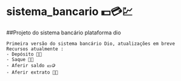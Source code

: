 # sistema_bancario 💵💳💹
 ##Projeto do sistema bancário plataforma dio
 
 ```
 Primeira versão do sistema bancário Dio, atualizações em breve
 Recursos atualmente :
 - Depósito 💸💸
 - Saque 🏧🫰
 - Aferir saldo 💴🪙
 - Aferir extrato 🧾💸
 ```
